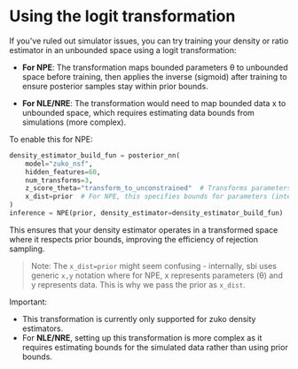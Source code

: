 # Using the logit transformation
If you've ruled out simulator issues, you can try
training your density or ratio estimator in an unbounded space
using a logit transformation:

- **For NPE**: The transformation maps bounded parameters θ
to unbounded space before training, then applies the inverse (sigmoid)
after training to ensure posterior samples stay within prior bounds.

- **For NLE/NRE**: The transformation would need to map bounded
data x to unbounded space, which requires estimating data bounds
from simulations (more complex).

To enable this for NPE:

```python
density_estimator_build_fun = posterior_nn(
    model="zuko_nsf",
    hidden_features=60,
    num_transforms=3,
    z_score_theta="transform_to_unconstrained"  # Transforms parameters to unconstrained space
    x_dist=prior  # For NPE, this specifies bounds for parameters (internally called 'x')
)
inference = NPE(prior, density_estimator=density_estimator_build_fun)
```

This ensures that your density estimator operates in a
transformed space where it respects prior bounds,
improving the efficiency of rejection sampling.

>Note: The `x_dist=prior` might seem confusing - internally,
sbi uses generic `x,y` notation where for NPE, x represents
parameters (θ) and y represents data. 
This is why we pass the prior as `x_dist`.

Important:

- This transformation is currently only supported for zuko density estimators.
- For **NLE/NRE**, setting up this transformation is more 
complex as it requires estimating bounds for the simulated data
rather than using prior bounds.
